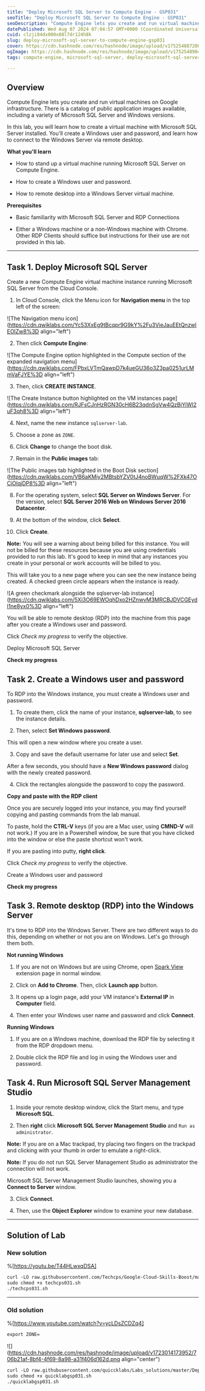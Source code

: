 ```yaml
---
title: "Deploy Microsoft SQL Server to Compute Engine - GSP031"
seoTitle: "Deploy Microsoft SQL Server to Compute Engine - GSP031"
seoDescription: "Compute Engine lets you create and run virtual machines on Google infrastructure. There is a catalog of public application images available, including a var"
datePublished: Wed Aug 07 2024 07:04:57 GMT+0000 (Coordinated Universal Time)
cuid: clzji84dx000x08l7dr124h8k
slug: deploy-microsoft-sql-server-to-compute-engine-gsp031
cover: https://cdn.hashnode.com/res/hashnode/image/upload/v1752548872003/c96e239b-5dd3-42a3-af37-0c267a72c20b.png
ogImage: https://cdn.hashnode.com/res/hashnode/image/upload/v1752548904631/adb961c9-3c66-4f18-8fba-65ebd9494ba9.png
tags: compute-engine, microsoft-sql-server, deploy-microsoft-sql-server-to-compute-engine, deploy-microsoft-sql-server-to-compute-engine-gsp031, gsp031

---
```


## **Overview**

Compute Engine lets you create and run virtual machines on Google infrastructure. There is a catalog of public application images available, including a variety of Microsoft SQL Server and Windows versions.

In this lab, you will learn how to create a virtual machine with Microsoft SQL Server installed. You'll create a Windows user and password, and learn how to connect to the Windows Server via remote desktop.

**What you'll learn**

* How to stand up a virtual machine running Microsoft SQL Server on Compute Engine.
    
* How to create a Windows user and password.
    
* How to remote desktop into a Windows Server virtual machine.
    

**Prerequisites**

* Basic familiarity with Microsoft SQL Server and RDP Connections
    
* Either a Windows machine or a non-Windows machine with Chrome. Other RDP Clients should suffice but instructions for their use are not provided in this lab.
    

---

## **Task 1. Deploy Microsoft SQL Server**

Create a new Compute Engine virtual machine instance running Microsoft SQL Server from the Cloud Console.

1. In Cloud Console, click the Menu icon for **Navigation menu** in the top left of the screen:
    

![The Navigation menu icon](https://cdn.qwiklabs.com/Yc53XxEg9tBcqpr9G9kY%2Fu3VieJauEEtQnzwlEOlZw8%3D align="left")

2. Then click **Compute Engine**:
    

![The Compute Engine option highlighted in the Compute section of the expanded navigation menu](https://cdn.qwiklabs.com/FPbxLVTmQawpD7k4ueGU36o3Z3pa0251urLMmVaFJYE%3D align="left")

3. Then, click **CREATE INSTANCE**.
    

![The Create Instance button highlighted on the VM instances page](https://cdn.qwiklabs.com/RJFsCJnHzRGN30cH6B23qdnSgVw4QzBjYiWI2uF3qh8%3D align="left")

4. Next, name the new instance `sqlserver-lab`.
    
5. Choose a zone as `ZONE`.
    
6. Click **Change** to change the boot disk.
    
7. Remain in the **Public images** tab:
    

![The Public images tab highlighted in the Boot Disk section](https://cdn.qwiklabs.com/VB6aKMiy2MBtsbYZV0tJ4noBWuqW%2FXk47OCiOlqjDP8%3D align="left")

8. For the operating system, select **SQL Server on Windows Server**. For the version, select **SQL Server 2016 Web on Windows Server 2016 Datacenter**.
    
9. At the bottom of the window, click **Select**.
    
10. Click **Create**.
    

**Note:** You will see a warning about being billed for this instance. You will not be billed for these resources because you are using credentials provided to run this lab. It's good to keep in mind that any instances you create in your personal or work accounts will be billed to you.

This will take you to a new page where you can see the new instance being created. A checked green circle appears when the instance is ready.

![A green checkmark alongside the sqlserver-lab instance](https://cdn.qwiklabs.com/5Xi3O69EWOqhDxo2HZnwvM3MRCBJDVCGEydl1ne8yx0%3D align="left")

You will be able to remote desktop (RDP) into the machine from this page after you create a Windows user and password.

Click *Check my progress* to verify the objective.

Deploy Microsoft SQL Server

**Check my progress**

## **Task 2. Create a Windows user and password**

To RDP into the Windows instance, you must create a Windows user and password.

1. To create them, click the name of your instance, **sqlserver-lab**, to see the instance details.
    
2. Then, select **Set Windows password**.
    

This will open a new window where you create a user.

3. Copy and save the default username for later use and select **Set**.
    

After a few seconds, you should have a **New Windows password** dialog with the newly created password.

4. Click the rectangles alongside the password to copy the password.
    

**Copy and paste with the RDP client**

Once you are securely logged into your instance, you may find yourself copying and pasting commands from the lab manual.

To paste, hold the **CTRL-V** keys (if you are a Mac user, using **CMND-V** will not work.) If you are in a Powershell window, be sure that you have clicked into the window or else the paste shortcut won't work.

If you are pasting into putty, **right click**.

Click *Check my progress* to verify the objective.

Create a Windows user and password

**Check my progress**

## **Task 3. Remote desktop (RDP) into the Windows Server**

It's time to RDP into the Windows Server. There are two different ways to do this, depending on whether or not you are on Windows. Let's go through them both.

**Not running Windows**

1. If you are not on Windows but are using Chrome, open [Spark View](https://chrome.google.com/webstore/detail/spark-view-faster-than-an/ddnnpdbioplhcagobicknkjkbhdefjkg?hl=en) extension page in normal window.
    
2. Click on **Add to Chrome**. Then, click **Launch app** button.
    
3. It opens up a login page, add your VM instance's **External IP** in **Computer** field.
    
4. Then enter your Windows user name and password and click **Connect**.
    

**Running Windows**

1. If you are on a Windows machine, download the RDP file by selecting it from the RDP dropdown menu.
    
2. Double click the RDP file and log in using the Windows user and password.
    

## **Task 4. Run Microsoft SQL Server Management Studio**

1. Inside your remote desktop window, click the Start menu, and type **Microsoft SQL**.
    
2. Then **right** click **Microsoft SQL Server Management Studio** and `Run as administrator`.
    

**Note:** If you are on a Mac trackpad, try placing two fingers on the trackpad and clicking with your thumb in order to emulate a right-click.

**Note:** If you do not run SQL Server Management Studio as administrator the connection will not work.

Microsoft SQL Server Management Studio launches, showing you a **Connect to Server** window.

3. Click **Connect**.
    
4. Then, use the **Object Explorer** window to examine your new database.
    

---

## Solution of Lab

### New solution

%[https://youtu.be/T44HLwxqDSA] 

```apache
curl -LO raw.githubusercontent.com/Techcps/Google-Cloud-Skills-Boost/master/Deploy%20Microsoft%20SQL%20Server%20to%20Compute%20Engine/techcps031.sh
sudo chmod +x techcps031.sh
./techcps031.sh
```

---

### Old solution

%[https://www.youtube.com/watch?v=ycLDsZCDZq4] 

```apache
export ZONE=
```

![](https://cdn.hashnode.com/res/hashnode/image/upload/v1723014173952/706b21af-8bf4-4f69-8a98-a31f406d162d.png align="center")

```apache
curl -LO raw.githubusercontent.com/quiccklabs/Labs_solutions/master/Deploy%20Microsoft%20SQL%20Server%20to%20Compute%20Engine/quicklabgsp031.sh
sudo chmod +x quicklabgsp031.sh
./quicklabgsp031.sh
```